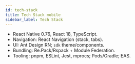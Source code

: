 ```yaml
---
id: tech-stack
title: Tech Stack mobile
sidebar_label: Tech Stack
---
```


- React Native 0.76, React 18, TypeScript.
- Navigation: React Navigation (stack, tabs).
- UI: Ant Design RN; `sdk` theme/components.
- Bundling: Re.Pack/Rspack + Module Federation.
- Tooling: pnpm, ESLint, Jest, mprocs; Pods/Gradle; EAS.

